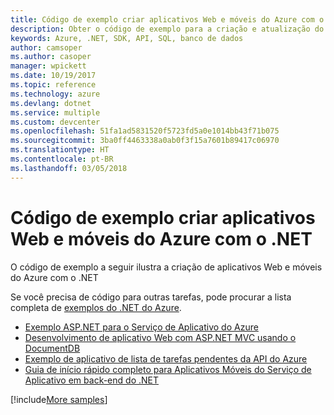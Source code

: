 ```yaml
---
title: Código de exemplo criar aplicativos Web e móveis do Azure com o .NET
description: Obter o código de exemplo para a criação e atualização do .NET de aplicativos Web do Azure
keywords: Azure, .NET, SDK, API, SQL, banco de dados
author: camsoper
ms.author: casoper
manager: wpickett
ms.date: 10/19/2017
ms.topic: reference
ms.technology: azure
ms.devlang: dotnet
ms.service: multiple
ms.custom: devcenter
ms.openlocfilehash: 51fa1ad5831520f5723fd5a0e1014bb43f71b075
ms.sourcegitcommit: 3ba0ff4463338a0ab0f3f15a7601b89417c06970
ms.translationtype: HT
ms.contentlocale: pt-BR
ms.lasthandoff: 03/05/2018
---
```

# <a name="sample-code-for-building-azure-web-and-mobile-apps-with-net"></a>Código de exemplo criar aplicativos Web e móveis do Azure com o .NET

O código de exemplo a seguir ilustra a criação de aplicativos Web e móveis do Azure com o .NET

Se você precisa de código para outras tarefas, pode procurar a lista completa de [exemplos do .NET do Azure](https://azure.microsoft.com/resources/samples/?platform=dotnet&view=azure-dotnet).

- [Exemplo ASP.NET para o Serviço de Aplicativo do Azure](https://azure.microsoft.com/resources/samples/app-service-web-dotnet-get-started/)
- [Desenvolvimento de aplicativo Web com ASP.NET MVC usando o DocumentDB](https://azure.microsoft.com/resources/samples/documentdb-dotnet-todo-app/
)
- [Exemplo de aplicativo de lista de tarefas pendentes da API do Azure](https://azure.microsoft.com/resources/samples/app-service-api-dotnet-todo-list/?cdn=disable)
- [Guia de início rápido completo para Aplicativos Móveis do Serviço de Aplicativo em back-end do .NET](https://azure.microsoft.com/resources/samples/app-service-mobile-dotnet-backend-quickstart/)


[!include[More samples](includes/more-samples.md)]
